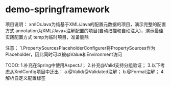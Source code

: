 # demo-springframework

项目说明：
xmlOrJava为纯基于XML/Java的配置元数据的项目，演示完整的配置方式
annotation为XML/Java+注解配置的项目(自动扫描和自动注入)，演示最佳实践配置方式
temp为临时项目，准备删除

注意：
1.PropertySourcesPlaceholderConfigurer将PropertySources作为Placeholder，因此同时可以被@Value和Environment访问

TODO:
1.补充在Spring中使用AspectJ；
2.补充@Valid支持分组验证；
3.以下考虑从XmlConfig项目中迁出：
a.@Valid/@Validated注解；
b.@Format注解；
4.解析自定义配置标签